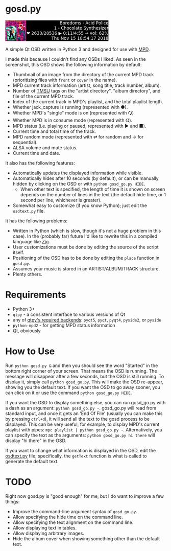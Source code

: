 gosd.py
=======

![gosd.py screenshot](/screenshot.png?raw=true "screenshot")

A simple Qt OSD written in Python 3 and designed for use with [MPD](https://www.musicpd.org/).

I made this because I couldn't find any OSDs I liked. As seen in the screenshot, this OSD shows the following information by default:

- Thumbnail of an image from the directory of the current MPD track (prioritizing files with `front` or `cover` in the name).
- MPD current track information (artist, song title, track number, album).
- Number of [TMSU](https://tmsu.org/) tags on the "artist directory", "album directory", and file of the current MPD track.
- Index of the current track in MPD's playlist, and the total playlist length.
- Whether jack_capture is running (represented with ●).
- Whether MPD's "single" mode is on (represented with 🗘)
- Whether MPD is in consume mode (represented with ᗧ).
- MPD status (i.e. playing or paused, represented with ▶ and ■).
- Current time and total time of the track.
- MPD random mode (represented with ⇄ for random and → for sequential).
- ALSA volume and mute status.
- Current time and date.

It also has the following features:

- Automatically updates the displayed information while visible.
- Automatically hides after 10 seconds (by default), or can be manually hidden by clicking on the OSD or with `python gosd_go.py HIDE`.
  - When other text is specified, the length of time it is shown on screen depends on the number of lines in the text (the default hide time, or 1 second per line, whichever is greater).
- Somewhat easy to customize (if you know Python); just edit the `osdtext.py` file.

It has the following problems:

- Written in Python (which is slow, though it's not a huge problem in this case). In the (probably far) future I'd like to rewrite this in a compiled language like [Zig](https://ziglang.org).
- User customizations must be done by editing the source of the script itself.
- Positioning of the OSD has to be done by editing the `place` function in `gosd.py`.
- Assumes your music is stored in an ARTIST/ALBUM/TRACK structure.
- Plenty others.

Requirements
============

- Python 3+
- `qtpy` - a consistent interface to various versions of Qt
- any of [qtpy's required backends](https://pypi.org/project/QtPy/): `pyqt5`, `pyqt`, `pyqt4`, `pyside2`, or `pyside`
- `python-mpd2` - for getting MPD status information
- Qt, obviously

How to Use
==========

Run `python gosd.py &` and then you should see the word "Started" in the bottom right corner of your screen. That means the OSD is running. The message will disappear after a few seconds, but the OSD is still running. To display it, simply call `python gosd_go.py`. This will make the OSD re-appear, showing you the default text. If you want the OSD to go away sooner, you can click on it or use the command `python gosd_go.py HIDE`.

If you want the OSD to display something else, you can run gosd_go.py with a dash as an argument: `python gosd_go.py -`. gosd_go.py will read from standard input, and once it gets an 'End Of File' (usually you can make this by pressing `ctrl+d`), it will send all the text to the gosd process to be displayed. This can be very useful, for example, to display MPD's current playlist with pipes: `mpc playlist | python gosd_go.py -`. Alternatively, you can specify the text as the arguments: `python gosd_go.py hi there` will display "hi there" in the OSD.

If you want to change what information is displayed in the OSD, edit the [osdtext.py](/osdtext.py) file; specifically, the `getText` function is what is called to generate the default text.

TODO
====

Right now gosd.py is "good enough" for me, but I do want to improve a few things:

- Improve the command-line argument syntax of `gosd_go.py`.
- Allow specifying the hide time on the command line.
- Allow specifying the text alignment on the command line.
- Allow displaying text in tables.
- Allow displaying arbitrary images.
- Hide the album cover when showing something other than the default text.
